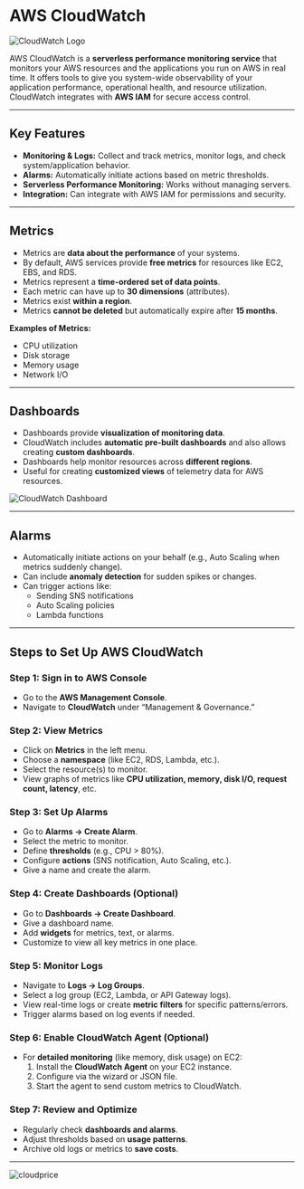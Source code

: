 # AWS CloudWatch

![CloudWatch Logo](https://github.com/user-attachments/assets/83c732aa-dae7-4d00-9f1e-15b5d8edd2bc)

AWS CloudWatch is a **serverless performance monitoring service** that monitors your AWS resources and the applications you run on AWS in real time. It offers tools to give you system-wide observability of your application performance, operational health, and resource utilization. CloudWatch integrates with **AWS IAM** for secure access control.

---

## Key Features

- **Monitoring & Logs:** Collect and track metrics, monitor logs, and check system/application behavior.
- **Alarms:** Automatically initiate actions based on metric thresholds.
- **Serverless Performance Monitoring:** Works without managing servers.
- **Integration:** Can integrate with AWS IAM for permissions and security.

---

## Metrics

- Metrics are **data about the performance** of your systems.
- By default, AWS services provide **free metrics** for resources like EC2, EBS, and RDS.
- Metrics represent a **time-ordered set of data points**.
- Each metric can have up to **30 dimensions** (attributes).
- Metrics exist **within a region**.
- Metrics **cannot be deleted** but automatically expire after **15 months**.

**Examples of Metrics:**
- CPU utilization
- Disk storage
- Memory usage
- Network I/O

---

## Dashboards

- Dashboards provide **visualization of monitoring data**.
- CloudWatch includes **automatic pre-built dashboards** and also allows creating **custom dashboards**.
- Dashboards help monitor resources across **different regions**.
- Useful for creating **customized views** of telemetry data for AWS resources.

![CloudWatch Dashboard](https://github.com/user-attachments/assets/2beefd28-81fa-4dc3-97c0-0720d22d4c50)

---

## Alarms

- Automatically initiate actions on your behalf (e.g., Auto Scaling when metrics suddenly change).
- Can include **anomaly detection** for sudden spikes or changes.
- Can trigger actions like:
  - Sending SNS notifications
  - Auto Scaling policies
  - Lambda functions

---

## Steps to Set Up AWS CloudWatch

### Step 1: Sign in to AWS Console
- Go to the **AWS Management Console**.
- Navigate to **CloudWatch** under “Management & Governance.”

### Step 2: View Metrics
- Click on **Metrics** in the left menu.
- Choose a **namespace** (like EC2, RDS, Lambda, etc.).
- Select the resource(s) to monitor.
- View graphs of metrics like **CPU utilization, memory, disk I/O, request count, latency**, etc.

### Step 3: Set Up Alarms
- Go to **Alarms → Create Alarm**.
- Select the metric to monitor.
- Define **thresholds** (e.g., CPU > 80%).
- Configure **actions** (SNS notification, Auto Scaling, etc.).
- Give a name and create the alarm.

### Step 4: Create Dashboards (Optional)
- Go to **Dashboards → Create Dashboard**.
- Give a dashboard name.
- Add **widgets** for metrics, text, or alarms.
- Customize to view all key metrics in one place.

### Step 5: Monitor Logs
- Navigate to **Logs → Log Groups**.
- Select a log group (EC2, Lambda, or API Gateway logs).
- View real-time logs or create **metric filters** for specific patterns/errors.
- Trigger alarms based on log events if needed.

### Step 6: Enable CloudWatch Agent (Optional)
- For **detailed monitoring** (like memory, disk usage) on EC2:
  1. Install the **CloudWatch Agent** on your EC2 instance.
  2. Configure via the wizard or JSON file.
  3. Start the agent to send custom metrics to CloudWatch.

### Step 7: Review and Optimize
- Regularly check **dashboards and alarms**.
- Adjust thresholds based on **usage patterns**.
- Archive old logs or metrics to **save costs**.

---

![cloudprice](https://github.com/user-attachments/assets/8e1004da-f538-41c2-afc3-063098945ade)

